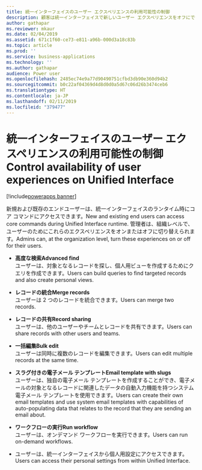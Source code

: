 ```yaml
---
title: 統一インターフェイスのユーザー エクスペリエンスの利用可能性の制御
description: 顧客は統一インターフェイスで新しいユーザー エクスペリエンスをオフにできます
author: gathapar
ms.reviewer: mkaur
ms.date: 02/04/2019
ms.assetid: 671c1f60-ce73-e811-a96b-000d3a18c83b
ms.topic: article
ms.prod: ''
ms.service: business-applications
ms.technology: ''
ms.author: gathapar
audience: Power user
ms.openlocfilehash: 2485ec74e9a77d90490751cfbd3db90e360d94b2
ms.sourcegitcommit: b0c22af04369d4d8d0d0a5d67c06d26b3474ceb6
ms.translationtype: HT
ms.contentlocale: ja-JP
ms.lasthandoff: 02/11/2019
ms.locfileid: "379477"
---
```

# <a name="control-availability-of-user-experiences-on-unified-interface"></a><span data-ttu-id="a46e0-103">統一インターフェイスのユーザー エクスペリエンスの利用可能性の制御</span><span class="sxs-lookup"><span data-stu-id="a46e0-103">Control availability of user experiences on Unified Interface</span></span>


[!include[powerapps banner](../includes/powerapps.md)]

<span data-ttu-id="a46e0-104">新規および既存のエンドユーザーは、統一インターフェイスのランタイム時にコア コマンドにアクセスできます。</span><span class="sxs-lookup"><span data-stu-id="a46e0-104">New and existing end users can access core commands during Unified Interface runtime.</span></span> <span data-ttu-id="a46e0-105">管理者は、組織レベルで、ユーザーのためにこれらのエクスペリエンスをオンまたはオフに切り替えられます。</span><span class="sxs-lookup"><span data-stu-id="a46e0-105">Admins can, at the organization level, turn these experiences on or off for their users.</span></span> 

- <span data-ttu-id="a46e0-106">**高度な検索**</span><span class="sxs-lookup"><span data-stu-id="a46e0-106">**Advanced find**</span></span><br><span data-ttu-id="a46e0-107">ユーザーは、対象となるレコードを探し、個人用ビューを作成するためにクエリを作成できます。</span><span class="sxs-lookup"><span data-stu-id="a46e0-107">Users can build queries to find targeted records and also create personal views.</span></span>

- <span data-ttu-id="a46e0-108">**レコードの統合**</span><span class="sxs-lookup"><span data-stu-id="a46e0-108">**Merge records**</span></span><br><span data-ttu-id="a46e0-109">ユーザーは 2 つのレコードを統合できます。</span><span class="sxs-lookup"><span data-stu-id="a46e0-109">Users can merge two records.</span></span>

- <span data-ttu-id="a46e0-110">**レコードの共有**</span><span class="sxs-lookup"><span data-stu-id="a46e0-110">**Record sharing**</span></span><br><span data-ttu-id="a46e0-111">ユーザーは、他のユーザーやチームとレコードを共有できます。</span><span class="sxs-lookup"><span data-stu-id="a46e0-111">Users can share records with other users and teams.</span></span>

- <span data-ttu-id="a46e0-112">**一括編集**</span><span class="sxs-lookup"><span data-stu-id="a46e0-112">**Bulk edit**</span></span><br><span data-ttu-id="a46e0-113">ユーザーは同時に複数のレコードを編集できます。</span><span class="sxs-lookup"><span data-stu-id="a46e0-113">Users can edit multiple records at the same time.</span></span>

- <span data-ttu-id="a46e0-114">**スラグ付きの電子メール テンプレート**</span><span class="sxs-lookup"><span data-stu-id="a46e0-114">**Email template with slugs**</span></span><br><span data-ttu-id="a46e0-115">ユーザーは、独自の電子メール テンプレートを作成することができ、電子メールの対象となるレコードに関連したデータの自動入力機能を持つシステム電子メール テンプレートを使用できます。</span><span class="sxs-lookup"><span data-stu-id="a46e0-115">Users can create their own email templates and use system email templates with capabilities of auto-populating data that relates to the record that they are sending an email about.</span></span>

- <span data-ttu-id="a46e0-116">**ワークフローの実行**</span><span class="sxs-lookup"><span data-stu-id="a46e0-116">**Run workflow**</span></span><br><span data-ttu-id="a46e0-117">ユーザーは、オンデマンド ワークフローを実行できます。</span><span class="sxs-lookup"><span data-stu-id="a46e0-117">Users can run on-demand workflows.</span></span>

- <span data-ttu-id="a46e0-118">ユーザーは、統一インターフェイスから個人用設定にアクセスできます。</span><span class="sxs-lookup"><span data-stu-id="a46e0-118">Users can access their personal settings from within Unified Interface.</span></span>

